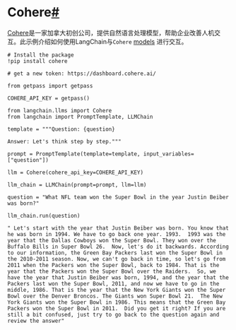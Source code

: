 

Cohere[#](#cohere "Permalink to this headline")
===============================================

[Cohere](https://cohere.ai/about)是一家加拿大初创公司，提供自然语言处理模型，帮助企业改善人机交互。此示例介绍如何使用LangChain与`Cohere` [models](https://docs.cohere.ai/docs/generation-card) 进行交互。

```
# Install the package
!pip install cohere

```

```
# get a new token: https://dashboard.cohere.ai/

from getpass import getpass

COHERE_API_KEY = getpass()

```

```
from langchain.llms import Cohere
from langchain import PromptTemplate, LLMChain

```

```
template = """Question: {question}

Answer: Let's think step by step."""

prompt = PromptTemplate(template=template, input_variables=["question"])

```

```
llm = Cohere(cohere_api_key=COHERE_API_KEY)

```

```
llm_chain = LLMChain(prompt=prompt, llm=llm)

```

```
question = "What NFL team won the Super Bowl in the year Justin Beiber was born?"

llm_chain.run(question)

```

```
" Let's start with the year that Justin Beiber was born. You know that he was born in 1994. We have to go back one year. 1993.  1993 was the year that the Dallas Cowboys won the Super Bowl. They won over the Buffalo Bills in Super Bowl 26.  Now, let's do it backwards. According to our information, the Green Bay Packers last won the Super Bowl in the 2010-2011 season. Now, we can't go back in time, so let's go from 2011 when the Packers won the Super Bowl, back to 1984. That is the year that the Packers won the Super Bowl over the Raiders.  So, we have the year that Justin Beiber was born, 1994, and the year that the Packers last won the Super Bowl, 2011, and now we have to go in the middle, 1986. That is the year that the New York Giants won the Super Bowl over the Denver Broncos. The Giants won Super Bowl 21.  The New York Giants won the Super Bowl in 1986. This means that the Green Bay Packers won the Super Bowl in 2011.  Did you get it right? If you are still a bit confused, just try to go back to the question again and review the answer"

```

